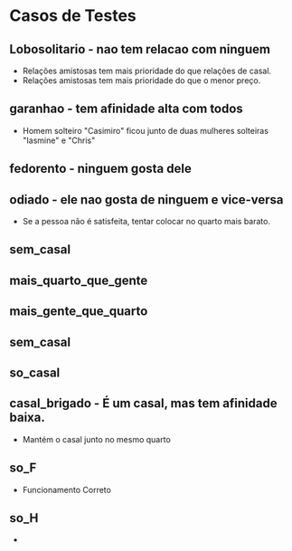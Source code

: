 # Casos de Testes

## Lobosolitario - nao tem relacao com ninguem
- Relações amistosas tem mais prioridade do que relações de casal.
- Relações amistosas tem mais prioridade do que o menor preço.

## garanhao - tem afinidade alta com todos
- Homem solteiro "Casimiro" ficou junto de duas mulheres solteiras "Iasmine" e "Chris"

## fedorento - ninguem gosta dele

## odiado - ele nao gosta de ninguem e vice-versa
- Se a pessoa não é satisfeita, tentar colocar no quarto mais barato.

## sem_casal

## mais_quarto_que_gente

## mais_gente_que_quarto

## sem_casal

## so_casal

## casal_brigado - É um casal, mas tem afinidade baixa.
- Mantém o casal junto no mesmo quarto

## so_F
- Funcionamento Correto
## so_H
-